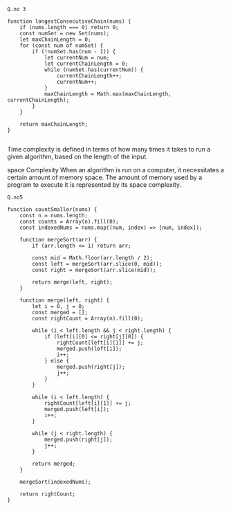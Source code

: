 ```
Q.no 3

function longestConsecutiveChain(nums) {
    if (nums.length === 0) return 0;
    const numSet = new Set(nums);
    let maxChainLength = 0;
    for (const num of numSet) {
        if (!numSet.has(num - 1)) {
            let currentNum = num;
            let currentChainLength = 0;
            while (numSet.has(currentNum)) {
                currentChainLength++;
                currentNum++;
            }
            maxChainLength = Math.max(maxChainLength, currentChainLength);
        }
    }

    return maxChainLength;
}


```

Time complexity is defined in terms of how many times it takes to run a given algorithm, based on the length of the input.

space Complexity
When an algorithm is run on a computer, it necessitates a certain amount of memory space. The amount of memory used by a program to execute it is represented by its space complexity.

```
Q.no5

function countSmaller(nums) {
    const n = nums.length;
    const counts = Array(n).fill(0);
    const indexedNums = nums.map((num, index) => [num, index]);

    function mergeSort(arr) {
        if (arr.length <= 1) return arr;

        const mid = Math.floor(arr.length / 2);
        const left = mergeSort(arr.slice(0, mid));
        const right = mergeSort(arr.slice(mid));

        return merge(left, right);
    }

    function merge(left, right) {
        let i = 0, j = 0;
        const merged = [];
        const rightCount = Array(n).fill(0);

        while (i < left.length && j < right.length) {
            if (left[i][0] <= right[j][0]) {
                rightCount[left[i][1]] += j;
                merged.push(left[i]);
                i++;
            } else {
                merged.push(right[j]);
                j++;
            }
        }

        while (i < left.length) {
            rightCount[left[i][1]] += j;
            merged.push(left[i]);
            i++;
        }

        while (j < right.length) {
            merged.push(right[j]);
            j++;
        }

        return merged;
    }

    mergeSort(indexedNums);

    return rightCount;
}

```
